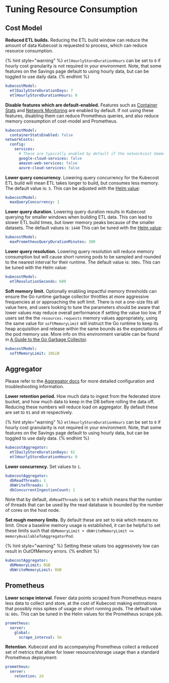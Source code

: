# Tuning Resource Consumption

## Cost Model

**Reduced ETL builds.** Reducing the ETL build window can reduce the amount of data Kubecost is requested to process, which can reduce resource consumption.

{% hint style="warning" %}
`etlHourlyStoreDurationHours` can be set to `0` if hourly cost granularity is not required in your environment. Note, that some features on the Savings page default to using hourly data, but can be toggled to use daily data.
{% endhint %}

```yaml
kubecostModel:
  etlDailyStoreDurationDays: 7
  etlHourlyStoreDurationHours: 0
```

**Disable features which are default-enabled.** Features such as [Container Stats](/architecture/containerstats-pipeline.md) and [Network Monitoring](/using-kubecost/navigating-the-kubecost-ui/network-monitoring.md) are enabled by default. If not using these features, disabling them can reduce Prometheus queries, and also reduce memory consumption of cost-model and Prometheus.

```yaml
kubecostModel:
  containerStatsEnabled: false
networkCosts:
  config:
    services:
      # These are typically enabled by default if the networkcost daemonset is also enabled
      google-cloud-services: false
      amazon-web-services: false
      azure-cloud-services: false
```

**Lower query concurrency**. Lowering query concurrency for the Kubecost ETL build will mean ETL takes longer to build, but consumes less memory. The default value is: `5`. This can be adjusted with the [Helm value](https://github.com/kubecost/cost-analyzer-helm-chart/blob/v1.93.2/cost-analyzer/values.yaml#L272):

```yaml
kubecostModel:
  maxQueryConcurrency: 1
```

**Lower query duration**. Lowering query duration results in Kubecost querying for smaller windows when building ETL data. This can lead to slower ETL build times, but lower memory peaks because of the smaller datasets. The default values is: `1440` This can be tuned with the [Helm value](https://github.com/kubecost/cost-analyzer-helm-chart/blob/fa0b00de5a186e658ccb66792bcdc3b77c4170e9/cost-analyzer/templates/cost-analyzer-deployment-template.yaml#L817):

```yaml
kubecostModel:
  maxPrometheusQueryDurationMinutes: 300
```

**Lower query resolution.** Lowering query resolution will reduce memory consumption but will cause short running pods to be sampled and rounded to the nearest interval for their runtime. The default value is: `300s`. This can be tuned with the Helm value:

```yaml
kubecostModel:
  etlResolutionSeconds: 600
```

**Soft memory limit.**  Optionally enabling impactful memory thresholds can ensure the Go runtime garbage collector throttles at more aggressive frequencies at or approaching the soft limit. There is not a one-size fits all value here, and users looking to tune the parameters should be aware that lower values may reduce overall performance if setting the value too low. If users set the the `resources.requests` memory values appropriately, using the same value for `softMemoryLimit` will instruct the Go runtime to keep its heap acquisition and release within the same bounds as the expectations of the pod memory use. More info on this environment variable can be found in [A Guide to the Go Garbage Collector](https://tip.golang.org/doc/gc-guide).

```yaml
kubecostModel:
  softMemoryLimit: 10GiB
```

## Aggregator

Please refer to the [Aggregator docs](/install-and-configure/install/multi-cluster/federated-etl/aggregator.md) for more detailed configuration and troubleshooting information.

**Lower retention period.** How much data to ingest from the federated store bucket, and how much data to keep in the DB before rolling the data off. Reducing these numbers will reduce load on aggregator. By default these are set to `91` and `49` respectively.

{% hint style="warning" %}
`etlHourlyStoreDurationHours` can be set to `0` if hourly cost granularity is not required in your environment. Note, that some features on the Savings page default to using hourly data, but can be toggled to use daily data.
{% endhint %}

```yaml
kubecostAggregator:
  etlDailyStoreDurationDays: 61
  etlHourlyStoreDurationHours: 0
```

**Lower concurrency.** Set values to `1`.

```yaml
kubecostAggregator:
  dbReadThreads: 1
  dbWriteThreads: 1
  dbConcurrentIngestionCount: 1
```

Note that by default, `dbReadThreads` is set to `0` which means that the number of threads that can be used by the read database is bounded by the number of cores on the host node.

**Set rough memory limits.** By default these are set to `0GB` which means no limit. Once a baseline memory usage is established, it can be helpful to set these limits such that `dbMemoryLimit + dbWriteMemoryLimit <= memoryAvailableToAggregatorPod`.

{% hint style="warning" %}
Setting these values too aggressively low can result in OutOfMemory errors.
{% endhint %}

```yaml
kubecostAggregator:
  dbMemoryLimit: 0GB
  dbWriteMemoryLimit: 0GB
```

## Prometheus

**Lower scrape interval**. Fewer data points scraped from Prometheus means less data to collect and store, at the cost of Kubecost making estimations that possibly miss spikes of usage or short running pods. The default value is: `60s`. This can be tuned in the Helm values for the Prometheus scrape job.

```yaml
prometheus:
  server:
    global:
      scrape_interval: 5m
```

**Retention**. Kubecost and its accompanying Prometheus collect a reduced set of metrics that allow for lower resource/storage usage than a standard Prometheus deployment:

```yaml
prometheus:
  server:
    retention: 2d
```
